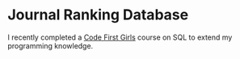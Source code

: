 # Journal Ranking Database

I recently completed a [Code First Girls](https://codefirstgirls.com/) course on SQL to extend my programming knowledge. 
